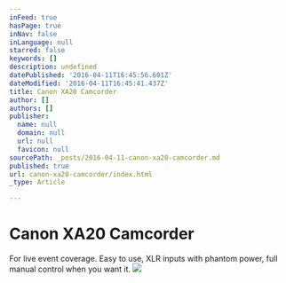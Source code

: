 ```yaml
---
inFeed: true
hasPage: true
inNav: false
inLanguage: null
starred: false
keywords: []
description: undefined
datePublished: '2016-04-11T16:45:56.601Z'
dateModified: '2016-04-11T16:45:41.437Z'
title: Canon XA20 Camcorder
author: []
authors: []
publisher:
  name: null
  domain: null
  url: null
  favicon: null
sourcePath: _posts/2016-04-11-canon-xa20-camcorder.md
published: true
url: canon-xa20-camcorder/index.html
_type: Article

---
```

# Canon XA20 Camcorder

For live event coverage. Easy to use, XLR inputs with phantom power, full manual control when you want it. ![](https://the-grid-user-content.s3-us-west-2.amazonaws.com/ad1eec13-4eff-4da4-b453-9581ac75577a.jpg)